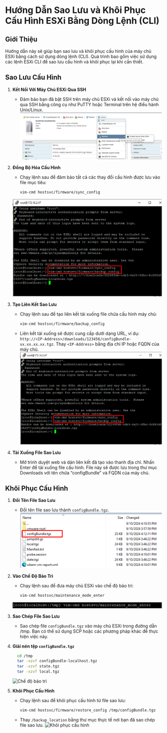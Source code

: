 # Hướng Dẫn Sao Lưu và Khôi Phục Cấu Hình ESXi Bằng Dòng Lệnh (CLI)

## Giới Thiệu
Hướng dẫn này sẽ giúp bạn sao lưu và khôi phục cấu hình của máy chủ ESXi bằng cách sử dụng dòng lệnh (CLI). Quá trình bao gồm việc sử dụng các lệnh ESXi CLI để sao lưu cấu hình và khôi phục lại khi cần thiết.

## Sao Lưu Cấu Hình

1. **Kết Nối Với Máy Chủ ESXi Qua SSH**
   - Đảm bảo bạn đã bật SSH trên máy chủ ESXi và kết nối vào máy chủ qua SSH bằng công cụ như PuTTY hoặc Terminal trên hệ điều hành Unix/Linux.
   ![Kết nối SSH](https://github.com/cuongnvvietis/NhanHoa/blob/main/Docs/Esxi/Picture/Backup/Screenshot_73.png)

2. **Đồng Bộ Hóa Cấu Hình**
   - Chạy lệnh sau để đảm bảo tất cả các thay đổi cấu hình được lưu vào file mục tiêu:
     ```bash
     vim-cmd hostsvc/firmware/sync_config
     ```
   ![Đồng bộ hóa cấu hình](https://github.com/cuongnvvietis/NhanHoa/blob/main/Docs/Esxi/Picture/Backup/Screenshot_67.png)

3. **Tạo Liên Kết Sao Lưu**
   - Chạy lệnh sau để tạo liên kết tải xuống file chứa cấu hình máy chủ:
     ```bash
     vim-cmd hostsvc/firmware/backup_config
     ```
   - Liên kết tải xuống sẽ được cung cấp dưới dạng URL, ví dụ: `http://<IP-Address>/downloads/123456/configBundle-xx.xx.xx.xx.tgz`. Thay `<IP-Address>` bằng địa chỉ IP hoặc FQDN của máy chủ.
   ![Tạo liên kết sao lưu](https://github.com/cuongnvvietis/NhanHoa/blob/main/Docs/Esxi/Picture/Backup/Screenshot_67.png)

4. **Tải Xuống File Sao Lưu**
   - Mở trình duyệt web và dán liên kết đã tạo vào thanh địa chỉ. Nhấn Enter để tải xuống file cấu hình. File này sẽ được lưu trong thư mục Downloads với tên chứa “configBundle” và FQDN của máy chủ.

## Khôi Phục Cấu Hình

1. **Đổi Tên File Sao Lưu**
   - Đổi tên file sao lưu thành `configBundle.tgz`.
   ![Đổi tên file sao lưu](https://github.com/cuongnvvietis/NhanHoa/blob/main/Docs/Esxi/Picture/Backup/Screenshot_70.png)

2. **Vào Chế Độ Bảo Trì**
   - Chạy lệnh sau để đưa máy chủ ESXi vào chế độ bảo trì:
     ```bash
     vim-cmd hostsvc/maintenance_mode_enter
     ```
   ![Chế độ bảo trì](https://github.com/cuongnvvietis/NhanHoa/blob/main/Docs/Esxi/Picture/Backup/Screenshot_71.png)

3. **Sao Chép File Sao Lưu**
   - Sao chép file `configBundle.tgz` vào máy chủ ESXi trong đường dẫn /tmp. Bạn có thể sử dụng SCP hoặc các phương pháp khác để thực hiện việc này.

4. **Giải nén tệp `configBundle.tgz`**
   ```bash
     cd /tmp
     tar -xzvf configBundle-localhost.tgz
     tar -xzvf state.tgz
     tar -xzvf local.tgz
     ```
   
   ![Chế độ bảo trì](https://github.com/cuongnvvietis/NhanHoa/blob/main/Docs/Esxi/Picture/Backup/Screenshot_72.png)
6. **Khôi Phục Cấu Hình**
   - Chạy lệnh sau để khôi phục cấu hình từ file sao lưu:
     ```bash
     vim-cmd hostsvc/firmware/restore_config /tmp/configBundle.tgz
     ```
   - Thay `/backup_location` bằng thư mục thực tế nơi bạn đã sao chép file sao lưu.
   ![Khôi phục cấu hình](https://github.com/cuongnvvietis/NhanHoa/blob/main/Docs/Esxi/Picture/Backup/Screenshot_66.png)
